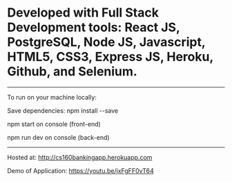 # Developed with Full Stack Development tools: React JS, PostgreSQL, Node JS, Javascript, HTML5, CSS3, Express JS, Heroku, Github, and Selenium.

----------------------------------------------------------------------------------------
To run on your machine locally: 

Save dependencies: npm install --save

npm start on console (front-end)

npm run dev on console (back-end)


-----------------------------------------------------------------------
Hosted at: http://cs160bankingapp.herokuapp.com

Demo of Application: https://youtu.be/jxFgFF0vT64
